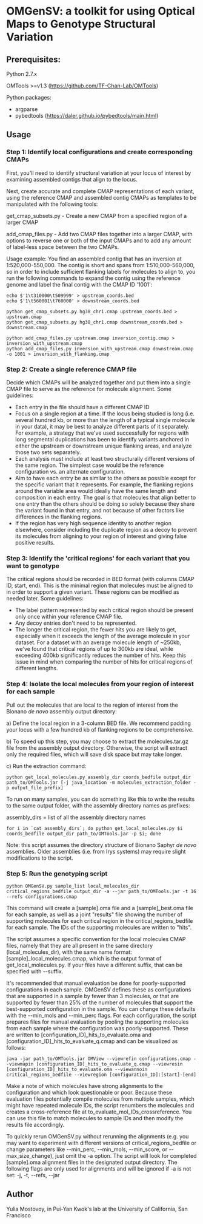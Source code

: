 # OMGenSV: a toolkit for using Optical Maps to Genotype Structural Variation

## Prerequisites:

Python 2.7.x

OMTools >=v1.3 (https://github.com/TF-Chan-Lab/OMTools)

Python packages: 
- argparse
- pybedtools (https://daler.github.io/pybedtools/main.html)

## Usage
### Step 1: Identify local configurations and create corresponding CMAPs
First, you'll need to identify structural variation at your locus of interest by examining assembled contigs that align to the locus.

Next, create accurate and complete CMAP representations of each variant, using the reference CMAP and assembled contig CMAPs as templates to be manipulated with the following tools:

get_cmap_subsets.py - Create a new CMAP from a specified region of a larger CMAP

add_cmap_files.py   - Add two CMAP files together into a larger CMAP, with options to reverse one or both of the input CMAPs and to add any amount of label-less space between the two CMAPs.

Usage example: You find an assembled contig that has an inversion at 1:520,000-550,000. The contig is short and spans from 1:510,000-560,000, so in order to include sufficient flanking labels for molecules to align to, you run the following commands to expand the contig using the reference genome and label the final contig with the CMAP ID '1001':

```
echo $'1\t310000\t509999' > upstream_coords.bed
echo $'1\t560001\t760000' > downstream_coords.bed

python get_cmap_subsets.py hg38_chr1.cmap upstream_coords.bed > upstream.cmap
python get_cmap_subsets.py hg38_chr1.cmap downstream_coords.bed > downstream.cmap

python add_cmap_files.py upstream.cmap inversion_contig.cmap > inversion_with_upstream.cmap
python add_cmap_files.py inversion_with_upstream.cmap downstream.cmap -o 1001 > inversion_with_flanking.cmap
```

### Step 2: Create a single reference CMAP file
Decide which CMAPs will be analyzed together and put them into a single CMAP file to serve as the reference for molecule alignment. Some guidelines:
  - Each entry in the file should have a different CMAP ID
  - Focus on a single region at a time. If the locus being studied is long (i.e. several hundred kb, or more than the length of a typical single molecule in your data), it may be best to analyze different parts of it separately. For example, a strategy that we've used successfully for regions with long segmental duplications has been to identify variants anchored in either the upstream or downstream unique flanking areas, and analyze those two sets separately.
  - Each analysis must include at least two structurally different versions of the same region. The simplest case would be the reference configuration vs. an alternate configuration. 
  - Aim to have each entry be as similar to the others as possible except for the specific variant that it represents. For example, the flanking regions around the variable area would ideally have the same length and composition in each entry. The goal is that molecules that align better to one entry than the others should be doing so solely because they share the variant found in that entry, and not because of other factors like differences in the flanking regions.
  - If the region has very high sequence identity to another region elsewhere, consider including the duplicate region as a decoy to prevent its molecules from aligning to your region of interest and giving false positive results.

### Step 3: Identify the 'critical regions' for each variant that you want to genotype
The critical regions should be recorded in BED format (with columns CMAP ID, start, end). This is the minimal region that molecules must be aligned to in order to support a given variant. These regions can be modified as needed later. Some guidelines:

  - The label pattern represented by each critical region should be present only once within your reference CMAP file. 
  - Any decoy entries don't need to be represented. 
  - The longer the critical region, the fewer hits you are likely to get, especially when it exceeds the length of the average molecule in your dataset. For a dataset with an average molecule length of ~250kb, we've found that critical regions of up to 300kb are ideal, while exceeding 400kb significantly reduces the number of hits. Keep this issue in mind when comparing the number of hits for critical regions of different lengths.

### Step 4: Isolate the local molecules from your region of interest for each sample
Pull out the molecules that are local to the region of interest from the Bionano _de novo_ assembly output directory:

a) Define the local region in a 3-column BED file. We recommend padding your locus with a few hundred kb of flanking regions to be comprehensive.

b) To speed up this step, you may choose to extract the molecules.tar.gz file from the assembly output directory. Otherwise, the script will extract only the required files, which will save disk space but may take longer.

c) Run the extraction command:
```
python get_local_molecules.py assembly_dir coords_bedfile output_dir path_to/OMTools.jar [-j java_location -m molecules_extraction_folder -p output_file_prefix]
```
To run on many samples, you can do something like this to write the results to the same output folder, with the assembly directory names as prefixes:

assembly_dirs = list of all the assembly directory names
```
for i in `cat assembly_dirs`; do python get_local_molecules.py $i coords_bedfile output_dir path_to/OMTools.jar -p $i; done
```
Note: this script assumes the directory structure of Bionano Saphyr _de novo_ assemblies. Older assemblies (i.e. from Irys systems) may require slight modifications to the script.

### Step 5: Run the genotyping script
```
python OMGenSV.py sample_list local_molecules_dir critical_regions_bedfile output_dir -a --jar path_to/OMTools.jar -t 16 --refs configurations.cmap
```

This command will create a [sample].oma file and a [sample]_best.oma file for each sample, as well as a joint "results" file showing the number of supporting molecules for each critical region in the critical_regions_bedfile for each sample. The IDs of the supporting molecules are written to "hits".

The script assumes a specific convention for the local molecules CMAP files, namely that they are all present in the same directory (local_molecules_dir), with the same name format: [sample]_local_molecules.cmap, which is the output format of get_local_molecules.py. If your files have a different suffix, that can be specified with --suffix.

It's recommended that manual evaluation be done for poorly-supported configurations in each sample. OMGenSV defines these as configurations that are supported in a sample by fewer than 3 molecules, or that are supported by fewer than 25% of the number of molecules that support the best-supported configuration in the sample. You can change these defaults with the --min_mols and --min_perc flags. For each configuration, the script prepares files for manual evaluation by pooling the supporting molecules from each sample where the configuration was poorly-supported. These are written to [configuration_ID]_hits_to_evaluate.oma and [configuration_ID]_hits_to_evaluate_q.cmap and can be visualized as follows:

```
java -jar path_to/OMTools.jar OMView --viewrefin configurations.cmap --viewmapin [configuration_ID]_hits_to_evaluate_q.cmap --viewresin [configuration_ID]_hits_to_evaluate.oma --viewannoin critical_regions_bedfile --viewregion [configuration_ID]:[start]-[end]
```

Make a note of which molecules have strong alignments to the configuration and which look questionable or poor. Because these evaluation files potentially compile molecules from multiple samples, which might have repeated molecule IDs, the script renumbers the molecules and creates a cross-reference file at to_evaluate_mol_IDs_crossreference. You can use this file to match molecules to sample IDs and then modify the results file accordingly.

To quickly rerun OMGenSV.py without rerunning the alignments (e.g. you may want to experiment with different versions of critical_regions_bedfile or change parameters like --min_perc, --min_mols, --min_score, or --max_size_change), just omit the -a option. The script will look for completed [sample].oma alignment files in the designated output directory. The following flags are only used for alignments and will be ignored if -a is not set: -j, -t, --refs, --jar

## Author
Yulia Mostovoy, in Pui-Yan Kwok's lab at the University of California, San Francisco
